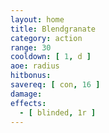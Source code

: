 ```yaml
---
layout: home
title: Blendgranate
category: action
range: 30
cooldown: [ 1, d ]
aoe: radius
hitbonus:
savereq: [ con, 16 ]
damage:
effects:
  - [ blinded, 1r ]
---
```

